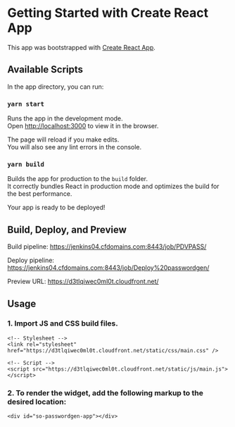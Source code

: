 # Getting Started with Create React App

This app was bootstrapped with [Create React App](https://github.com/facebook/create-react-app).

## Available Scripts

In the app directory, you can run:

### `yarn start`

Runs the app in the development mode.\
Open [http://localhost:3000](http://localhost:3000) to view it in the browser.

The page will reload if you make edits.\
You will also see any lint errors in the console.

### `yarn build`

Builds the app for production to the `build` folder.\
It correctly bundles React in production mode and optimizes the build for the best performance.

Your app is ready to be deployed!

## Build, Deploy, and Preview

Build pipeline: https://jenkins04.cfdomains.com:8443/job/PDVPASS/

Deploy pipeline: https://jenkins04.cfdomains.com:8443/job/Deploy%20passwordgen/

Preview URL: https://d3tlqiwec0ml0t.cloudfront.net/

## Usage

### 1. Import JS and CSS build files.

```
<!-- Stylesheet -->
<link rel="stylesheet" href="https://d3tlqiwec0ml0t.cloudfront.net/static/css/main.css" />

<!-- Script -->
<script src="https://d3tlqiwec0ml0t.cloudfront.net/static/js/main.js"></script>

```

### 2. To render the widget, add the following markup to the desired location:

`<div id="so-passwordgen-app"></div>`
